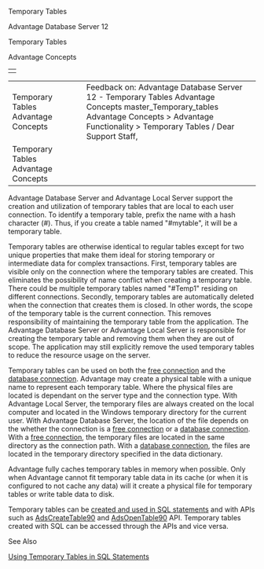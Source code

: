 Temporary Tables




Advantage Database Server 12  

Temporary Tables

Advantage Concepts

|  |
| --- |
|  |

|  |  |  |  |  |
| --- | --- | --- | --- | --- |
| Temporary Tables  Advantage Concepts |  |  | Feedback on: Advantage Database Server 12 - Temporary Tables Advantage Concepts master\_Temporary\_tables Advantage Concepts > Advantage Functionality > Temporary Tables / Dear Support Staff, |  |
| Temporary Tables  Advantage Concepts |  |  |  |  |

Advantage Database Server and Advantage Local Server support the creation and utilization of temporary tables that are local to each user connection. To identify a temporary table, prefix the name with a hash character (#). Thus, if you create a table named "#mytable", it will be a temporary table.

Temporary tables are otherwise identical to regular tables except for two unique properties that make them ideal for storing temporary or intermediate data for complex transactions. First, temporary tables are visible only on the connection where the temporary tables are created. This eliminates the possibility of name conflict when creating a temporary table. There could be multiple temporary tables named "#Temp1" residing on different connections. Secondly, temporary tables are automatically deleted when the connection that creates them is closed. In other words, the scope of the temporary table is the current connection. This removes responsibility of maintaining the temporary table from the application. The Advantage Database Server or Advantage Local Server is responsible for creating the temporary table and removing them when they are out of scope. The application may still explicitly remove the used temporary tables to reduce the resource usage on the server.

Temporary tables can be used on both the [free connection](javascript:hhpopuplink.TextPopup(popid_1658562324,FontFace,-1,-1,-1,-1)) and the [database connection](javascript:hhpopuplink.TextPopup(popid_773697001,FontFace,-1,-1,-1,-1)). Advantage may create a physical table with a unique name to represent each temporary table. Where the physical files are located is dependant on the server type and the connection type. With Advantage Local Server, the temporary files are always created on the local computer and located in the Windows temporary directory for the current user. With Advantage Database Server, the location of the file depends on the whether the connection is a [free connection](javascript:hhpopuplink.TextPopup(popid_1658562324,FontFace,-1,-1,-1,-1)) or a [database connection](javascript:hhpopuplink.TextPopup(popid_773697001,FontFace,-1,-1,-1,-1)). With a [free connection](javascript:hhpopuplink.TextPopup(popid_1658562324,FontFace,-1,-1,-1,-1)), the temporary files are located in the same directory as the connection path. With a [database connection](javascript:hhpopuplink.TextPopup(popid_773697001,FontFace,-1,-1,-1,-1)), the files are located in the temporary directory specified in the data dictionary.

Advantage fully caches temporary tables in memory when possible. Only when Advantage cannot fit temporary table data in its cache (or when it is configured to not cache any data) will it create a physical file for temporary tables or write table data to disk.

Temporary tables can be [created and used in SQL statements](master_using_temporary_tables_in_sql_statements.htm) and with APIs such as [AdsCreateTable90](ace_adscreatetable.htm) and [AdsOpenTable90](ace_adsopentable90.htm) API. Temporary tables created with SQL can be accessed through the APIs and vice versa.

See Also

[Using Temporary Tables in SQL Statements](master_using_temporary_tables_in_sql_statements.htm)